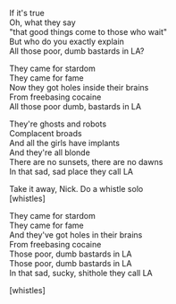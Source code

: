 If it's true  
Oh, what they say  
"that good things come to those who wait"  
But who do you exactly explain  
All those poor, dumb bastards in LA?  

They came for stardom  
They came for fame  
Now they got holes inside their brains  
From freebasing cocaine  
All those poor dumb, bastards in LA  

They're ghosts and robots  
Complacent broads  
And all the girls have implants  
And they're all blonde  
There are no sunsets, there are no dawns  
In that sad, sad place they call LA  

Take it away, Nick. Do a whistle solo  
[whistles]  

They came for stardom  
They came for fame  
And they've got holes in their brains  
From freebasing cocaine  
Those poor, dumb bastards in LA  
Those poor, dumb bastards in LA  
In that sad, sucky, shithole they call LA  

[whistles]

